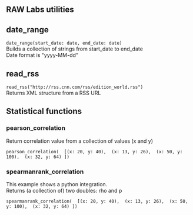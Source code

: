 ## RAW Labs utilities

## date_range
`date_range(start_date: date, end_date: date)` <br>
Builds a collection of strings from start_date to end_date<br>
Date format is "yyyy-MM-dd"<br>

## read_rss
`read_rss("http://rss.cnn.com/rss/edition_world.rss")`<br>
Returns XML structure from a RSS URL


## Statistical functions

### pearson_correlation
Return correlation value from a collection of values (x and y)<br>

`pearson_correlation( 
    [(x: 20, y: 40), 
     (x: 13, y: 26), 
     (x: 50, y: 100), 
     (x: 32, y: 64)
    ])`
    
### spearmanrank_correlation
This example shows a python integration. <br>
Returns (a collection of) two doubles: rho and p<br>

`spearmanrank_correlation( 
    [(x: 20, y: 40), 
     (x: 13, y: 26), 
     (x: 50, y: 100), 
     (x: 32, y: 64)
    ])`
